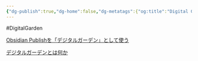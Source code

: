 ```yaml
---
{"dg-publish":true,"dg-home":false,"dg-metatags":{"og:title":"Digital Garden","og:image":"https://raw.githubusercontent.com/konnta0/blog2/refs/heads/main/konnta0.jpg","twitter:card":"summary","twitter:title":"Digital Garden","twitter:image":"https://raw.githubusercontent.com/konnta0/blog2/refs/heads/main/konnta0.jpg","twitter:site":"@konnta0"},"permalink":"/Engineering/Digital Garden/","metatags":{"og:title":"Digital Garden","og:image":"https://raw.githubusercontent.com/konnta0/blog2/refs/heads/main/konnta0.jpg","twitter:card":"summary","twitter:title":"Digital Garden","twitter:image":"https://raw.githubusercontent.com/konnta0/blog2/refs/heads/main/konnta0.jpg","twitter:site":"@konnta0"},"dgPassFrontmatter":true,"created":"2025-01-06T17:05:25.848+09:00"}
---
```



#DigitalGarden


[Obsidian Publishを「デジタルガーデン」として使う](https://goryugo.com/20211014/digital-garden/)

[デジタルガーデンとは何か](https://hackernoon.com/lang/ja/%E3%83%87%E3%82%B8%E3%82%BF%E3%83%AB%E3%82%AC%E3%83%BC%E3%83%87%E3%83%B3%E3%81%A8%E3%81%AF%E4%BD%95%E3%81%8B)

